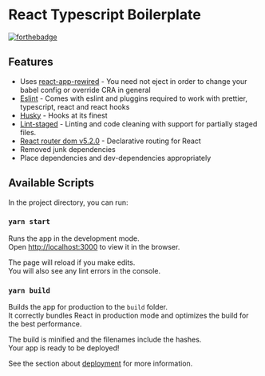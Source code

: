 # React Typescript Boilerplate

[![forthebadge](https://forthebadge.com/images/badges/designed-in-ms-paint.svg)](https://forthebadge.com)

## Features
* Uses [react-app-rewired](https://github.com/timarney/react-app-rewired) - You need not eject in order to change your babel config or override CRA in general
* [Eslint](https://eslint.org/)  - Comes with eslint and pluggins required to work with prettier, typescript, react and react hooks
* [Husky](https://github.com/typicode/husky) - Hooks at its finest
* [Lint-staged](https://github.com/okonet/lint-staged) - Linting and code cleaning with support for partially staged files.
* [React router dom v5.2.0](https://github.com/ReactTraining/react-router) - Declarative routing for React
* Removed junk dependencies
* Place dependencies and dev-dependencies appropriately

## Available Scripts

In the project directory, you can run:

### `yarn start`

Runs the app in the development mode.<br />
Open [http://localhost:3000](http://localhost:3000) to view it in the browser.

The page will reload if you make edits.<br />
You will also see any lint errors in the console.

### `yarn build`

Builds the app for production to the `build` folder.<br />
It correctly bundles React in production mode and optimizes the build for the best performance.

The build is minified and the filenames include the hashes.<br />
Your app is ready to be deployed!

See the section about [deployment](https://facebook.github.io/create-react-app/docs/deployment) for more information.

